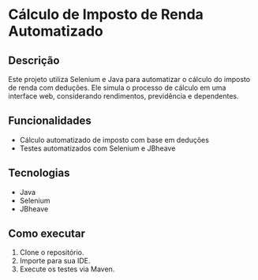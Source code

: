 # Cálculo de Imposto de Renda Automatizado

## Descrição
Este projeto utiliza Selenium e Java para automatizar o cálculo do imposto de renda com deduções. Ele simula o processo de cálculo em uma interface web, considerando rendimentos, previdência e dependentes.

## Funcionalidades
- Cálculo automatizado de imposto com base em deduções
- Testes automatizados com Selenium e JBheave

## Tecnologias
- Java
- Selenium
- JBheave

## Como executar
1. Clone o repositório.
2. Importe para sua IDE.
3. Execute os testes via Maven.